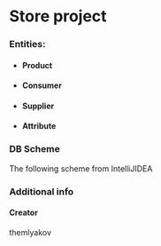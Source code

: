 # Store project

### Entities:

* #### Product
* #### Consumer
* #### Supplier
* #### Attribute

### DB Scheme

The following scheme from IntelliJIDEA

[](https://)

### Additional info

#### Creator

themlyakov


